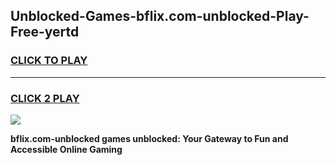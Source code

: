 
## Unblocked-Games-bflix.com-unblocked-Play-Free-yertd
<h3>
<a href="https://premium76.site?title=bflix.com-unblocked&ref=20M">CLICK TO PLAY</a></h3>
<hr>

<h3>
<a href="https://premium76.site?title=bflix.com-unblocked&ref=20M">CLICK 2 PLAY</a>
  
</h3>

<a href="https://premium76.site?title=bflix.com-unblocked&ref=19M"><img src="https://clearcache.store/games.png"></a>


**bflix.com-unblocked games unblocked: Your Gateway to Fun and Accessible Online Gaming**
